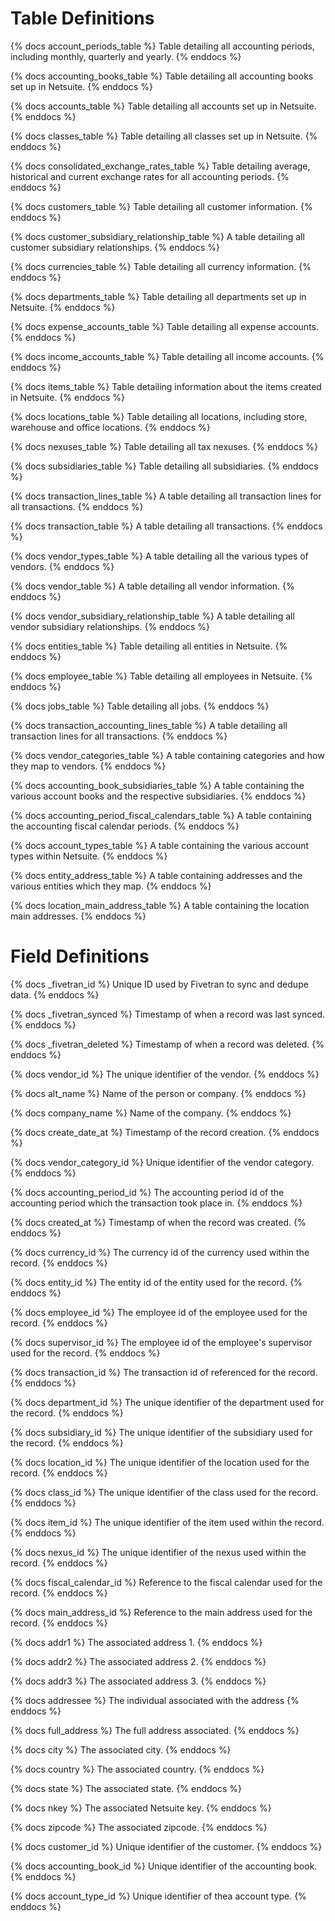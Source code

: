 # Table Definitions

{% docs account_periods_table %} Table detailing all accounting periods, including monthly, quarterly and yearly. {% enddocs %}

{% docs accounting_books_table %} Table detailing all accounting books set up in Netsuite. {% enddocs %}

{% docs accounts_table %} Table detailing all accounts set up in Netsuite. {% enddocs %}

{% docs classes_table %} Table detailing all classes set up in Netsuite. {% enddocs %}

{% docs consolidated_exchange_rates_table %} Table detailing average, historical and current exchange rates for all accounting periods. {% enddocs %}

{% docs customers_table %} Table detailing all customer information. {% enddocs %}

{% docs customer_subsidiary_relationship_table %} A table detailing all customer subsidiary relationships. {% enddocs %}

{% docs currencies_table %} Table detailing all currency information. {% enddocs %}

{% docs departments_table %} Table detailing all departments set up in Netsuite. {% enddocs %}

{% docs expense_accounts_table %} Table detailing all expense accounts. {% enddocs %}

{% docs income_accounts_table %} Table detailing all income accounts. {% enddocs %}

{% docs items_table %} Table detailing information about the items created in Netsuite. {% enddocs %}

{% docs locations_table %} Table detailing all locations, including store, warehouse and office locations. {% enddocs %}

{% docs nexuses_table %} Table detailing all tax nexuses. {% enddocs %}

{% docs subsidiaries_table %} Table detailing all subsidiaries. {% enddocs %}

{% docs transaction_lines_table %} A table detailing all transaction lines for all transactions. {% enddocs %}

{% docs transaction_table %} A table detailing all transactions. {% enddocs %}

{% docs vendor_types_table %} A table detailing all the various types of vendors. {% enddocs %}

{% docs vendor_table %} A table detailing all vendor information. {% enddocs %}

{% docs vendor_subsidiary_relationship_table %} A table detailing all vendor subsidiary relationships. {% enddocs %}

{% docs entities_table %} Table detailing all entities in Netsuite. {% enddocs %}

{% docs employee_table %} Table detailing all employees in Netsuite. {% enddocs %}

{% docs jobs_table %} Table detailing all jobs. {% enddocs %}

{% docs transaction_accounting_lines_table %} A table detailing all transaction lines for all transactions. {% enddocs %}

{% docs vendor_categories_table %} A table containing categories and how they map to vendors. {% enddocs %}

{% docs accounting_book_subsidiaries_table %} A table containing the various account books and the respective subsidiaries. {% enddocs %}

{% docs accounting_period_fiscal_calendars_table %} A table containing the accounting fiscal calendar periods. {% enddocs %}

{% docs account_types_table %} A table containing the various account types within Netsuite. {% enddocs %}

{% docs entity_address_table %} A table containing addresses and the various entities which they map. {% enddocs %}

{% docs location_main_address_table %} A table containing the location main addresses. {% enddocs %}

# Field Definitions
{% docs _fivetran_id %} Unique ID used by Fivetran to sync and dedupe data. {% enddocs %}

{% docs _fivetran_synced %} Timestamp of when a record was last synced. {% enddocs %}

{% docs _fivetran_deleted %} Timestamp of when a record was deleted. {% enddocs %}

{% docs vendor_id %} The unique identifier of the vendor. {% enddocs %}

{% docs alt_name %} Name of the person or company. {% enddocs %}

{% docs company_name %} Name of the company. {% enddocs %}

{% docs create_date_at %} Timestamp of the record creation. {% enddocs %}

{% docs vendor_category_id %} Unique identifier of the vendor category. {% enddocs %}

{% docs accounting_period_id %} The accounting period id of the accounting period which the transaction took place in. {% enddocs %}

{% docs created_at %} Timestamp of when the record was created. {% enddocs %}

{% docs currency_id %} The currency id of the currency used within the record. {% enddocs %}

{% docs entity_id %} The entity id of the entity used for the record. {% enddocs %}

{% docs employee_id %} The employee id of the employee used for the record. {% enddocs %}

{% docs supervisor_id %} The employee id of the employee's supervisor used for the record. {% enddocs %}

{% docs transaction_id %} The transaction id of referenced for the record. {% enddocs %}

{% docs department_id %} The unique identifier of the department used for the record. {% enddocs %}

{% docs subsidiary_id %} The unique identifier of the subsidiary used for the record. {% enddocs %}

{% docs location_id %} The unique identifier of the location used for the record. {% enddocs %}

{% docs class_id %} The unique identifier of the class used for the record. {% enddocs %}

{% docs item_id %} The unique identifier of the item used within the record. {% enddocs %}

{% docs nexus_id %} The unique identifier of the nexus used within the record. {% enddocs %}

{% docs fiscal_calendar_id %} Reference to the fiscal calendar used for the record. {% enddocs %}

{% docs main_address_id %} Reference to the main address used for the record. {% enddocs %}

{% docs addr1 %} The associated address 1. {% enddocs %}

{% docs addr2 %} The associated address 2. {% enddocs %}

{% docs addr3 %} The associated address 3. {% enddocs %}

{% docs addressee %} The individual associated with the address {% enddocs %}

{% docs full_address %} The full address associated. {% enddocs %}

{% docs city %} The associated city. {% enddocs %}

{% docs country %} The associated country. {% enddocs %}

{% docs state %} The associated state. {% enddocs %}

{% docs nkey %} The associated Netsuite key. {% enddocs %}

{% docs zipcode %} The associated zipcode. {% enddocs %}

{% docs customer_id %} Unique identifier of the customer. {% enddocs %}

{% docs accounting_book_id %} Unique identifier of the accounting book. {% enddocs %}

{% docs account_type_id %} Unique identifier of thea account type. {% enddocs %}
